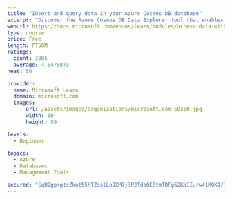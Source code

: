 ```yaml
---
title: "Insert and query data in your Azure Cosmos DB database"
excerpt: "Discover the Azure Cosmos DB Data Explorer tool that enables you to add or modify data. Create stored procedures in JavaScript."
webUrl: https://docs.microsoft.com/en-us/learn/modules/access-data-with-cosmos-db-and-sql-api/
type: course
price: Free
length: PT58M
ratings:
  count: 3005
  average: 4.6475873
heat: 50

provider:
  name: Microsoft Learn
  domain: microsoft.com
  images:
    - url: /assets/images/organizations/microsoft.com-50x50.jpg
      width: 50
      height: 50

levels:
  - Beginner

topics:
  - Azure
  - Databases
  - Management Tools

secured: "SqH2gp+gtsZkot55hTZsslLoJXM7j3P2Tdo0EBtmTDFg62KNIIurw41MQK1/ILehGtnbekOWGZ1s3NP4zQg551utLJWcX/4wNUFKMkr1ua/8eJlVxBPtDlgT0Yw66xqxmaRhWkc5MqnTBBSo5MuelHMl8QhgBEG0+eXhVOTaCfxhau4WdFKl0L/cKJqE+vA8PkoEpf2XhwuE/d6WCd+TYGqmVXuElxvnSvPis1ITg6/HPTz7elauJ23rU8FZwe+NbG0d76JBbKy6hs1jf/Z/uB/BH9QfHKrmquQV2NuDBUZSLF7px29A2dP/73TiFvuZQo4TFg3wMk52IuRTcY+BXnPAGwhOrns2QvRicSKw13saxvb3pSRl4vxMxQkXKSnbSwfTsFW6tvGiIMpE49R0wf6WVX+c77sYasuTyfJWypI=;3bnpY7ba1x91hryznOw1tw=="
---
```


